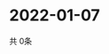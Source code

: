 # 2022-01-07
  共 0条

  <!-- BEGIN -->
  <!-- 最后更新时间Fri Jan 07 2022 16:07:01 GMT+0000 (Coordinated Universal Time) -->
  
  <!-- END -->
  
  